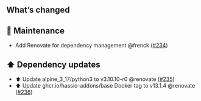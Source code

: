 ## What’s changed

## 🧰 Maintenance

- Add Renovate for dependency management @frenck ([#234](https://github.com/hassio-addons/addon-sqlite-web/pull/234))

## ⬆️ Dependency updates

- ⬆️ Update alpine_3_17/python3 to v3.10.10-r0 @renovate ([#235](https://github.com/hassio-addons/addon-sqlite-web/pull/235))
- ⬆️ Update ghcr.io/hassio-addons/base Docker tag to v13.1.4 @renovate ([#236](https://github.com/hassio-addons/addon-sqlite-web/pull/236))
